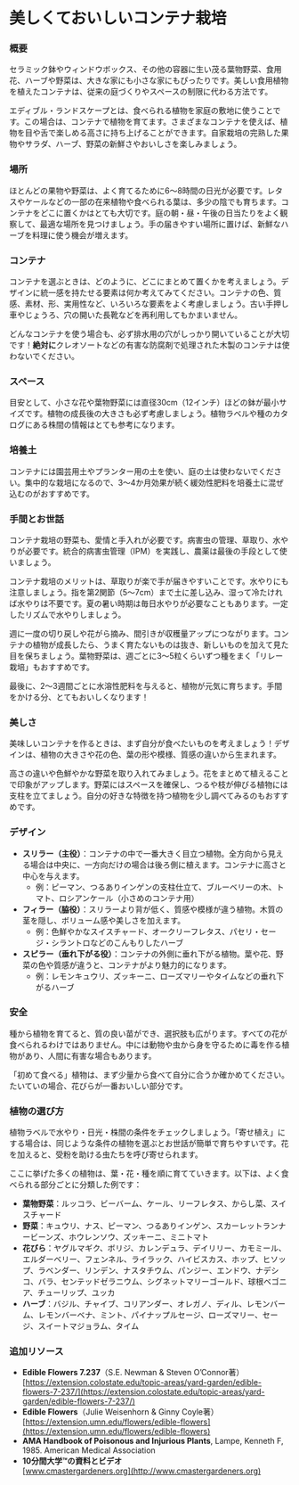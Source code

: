 # 美しくておいしいコンテナ栽培

### 概要

セラミック鉢やウィンドウボックス、その他の容器に生い茂る葉物野菜、食用花、ハーブや野菜は、大きな家にも小さな家にもぴったりです。美しい食用植物を植えたコンテナは、従来の庭づくりやスペースの制限に代わる方法です。

エディブル・ランドスケープとは、食べられる植物を家庭の敷地に使うことです。この場合は、コンテナで植物を育てます。さまざまなコンテナを使えば、植物を目や舌で楽しめる高さに持ち上げることができます。自家栽培の完熟した果物やサラダ、ハーブ、野菜の新鮮さやおいしさを楽しみましょう。

### 場所

ほとんどの果物や野菜は、よく育てるために6～8時間の日光が必要です。レタスやケールなどの一部の在来植物や食べられる葉は、多少の陰でも育ちます。コンテナをどこに置くかはとても大切です。庭の朝・昼・午後の日当たりをよく観察して、最適な場所を見つけましょう。手の届きやすい場所に置けば、新鮮なハーブを料理に使う機会が増えます。

### コンテナ

コンテナを選ぶときは、どのように、どこにまとめて置くかを考えましょう。デザインに統一感を持たせる要素は何か考えてみてください。コンテナの色、質感、素材、形、実用性など、いろいろな要素をよく考慮しましょう。古い手押し車やじょうろ、穴の開いた長靴などを再利用してもかまいません。

どんなコンテナを使う場合も、必ず排水用の穴がしっかり開いていることが大切です！**絶対に**クレオソートなどの有害な防腐剤で処理された木製のコンテナは使わないでください。

### スペース

目安として、小さな花や葉物野菜には直径30cm（12インチ）ほどの鉢が最小サイズです。植物の成長後の大きさも必ず考慮しましょう。植物ラベルや種のカタログにある株間の情報はとても参考になります。

### 培養土

コンテナには園芸用土やプランター用の土を使い、庭の土は使わないでください。集中的な栽培になるので、3～4か月効果が続く緩効性肥料を培養土に混ぜ込むのがおすすめです。

### 手間とお世話

コンテナ栽培の野菜も、愛情と手入れが必要です。病害虫の管理、草取り、水やりが必要です。統合的病害虫管理（IPM）を実践し、農薬は最後の手段として使いましょう。

コンテナ栽培のメリットは、草取りが楽で手が届きやすいことです。水やりにも注意しましょう。指を第2関節（5～7cm）まで土に差し込み、湿って冷たければ水やりは不要です。夏の暑い時期は毎日水やりが必要なこともあります。一定したリズムで水やりしましょう。

週に一度の切り戻しや花がら摘み、間引きが収穫量アップにつながります。コンテナの植物が成長したら、うまく育たないものは抜き、新しいものを加えて見た目を保ちましょう。葉物野菜は、週ごとに3～5粒くらいずつ種をまく「リレー栽培」もおすすめです。

最後に、2～3週間ごとに水溶性肥料を与えると、植物が元気に育ちます。手間をかける分、とてもおいしくなります！

### 美しさ

美味しいコンテナを作るときは、まず自分が食べたいものを考えましょう！デザインは、植物の大きさや花の色、葉の形や模様、質感の違いから生まれます。

高さの違いや色鮮やかな野菜を取り入れてみましょう。花をまとめて植えることで印象がアップします。野菜にはスペースを確保し、つるや枝が伸びる植物には支柱を立てましょう。自分の好きな特徴を持つ植物を少し調べてみるのもおすすめです。

### デザイン


- **スリラー（主役）**：コンテナの中で一番大きく目立つ植物。全方向から見える場合は中央に、一方向だけの場合は後ろ側に植えます。コンテナに高さと中心を与えます。
  - 例：ピーマン、つるありインゲンの支柱仕立て、ブルーベリーの木、トマト、ロシアンケール（小さめのコンテナ用）
- **フィラー（脇役）**：スリラーより背が低く、質感や模様が違う植物。木質の茎を隠し、ボリューム感や美しさを加えます。
  - 例：色鮮やかなスイスチャード、オークリーフレタス、パセリ・セージ・シラントロなどのこんもりしたハーブ
- **スピラー（垂れ下がる役）**：コンテナの外側に垂れ下がる植物。葉や花、野菜の色や質感が違うと、コンテナがより魅力的になります。
  - 例：レモンキュウリ、ズッキーニ、ローズマリーやタイムなどの垂れ下がるハーブ

### 安全

種から植物を育てると、質の良い苗ができ、選択肢も広がります。すべての花が食べられるわけではありません。中には動物や虫から身を守るために毒を作る植物があり、人間に有害な場合もあります。

「初めて食べる」植物は、まず少量から食べて自分に合うか確かめてください。たいていの場合、花びらが一番おいしい部分です。

### 植物の選び方

植物ラベルで水やり・日光・株間の条件をチェックしましょう。「寄せ植え」にする場合は、同じような条件の植物を選ぶとお世話が簡単で育ちやすいです。花を加えると、受粉を助ける虫たちを呼び寄せられます。

ここに挙げた多くの植物は、葉・花・種を順に育てていきます。以下は、よく食べられる部分ごとに分類した例です：

- **葉物野菜**：ルッコラ、ビーバーム、ケール、リーフレタス、からし菜、スイスチャード
- **野菜**：キュウリ、ナス、ピーマン、つるありインゲン、スカーレットランナービーンズ、ホウレンソウ、ズッキーニ、ミニトマト
- **花びら**：ヤグルマギク、ボリジ、カレンデュラ、デイリリー、カモミール、エルダーベリー、フェンネル、ライラック、ハイビスカス、ホップ、ヒソップ、ラベンダー、リンデン、ナスタチウム、パンジー、エンドウ、ナデシコ、バラ、センテッドゼラニウム、シグネットマリーゴールド、球根ベゴニア、チューリップ、ユッカ
- **ハーブ**：バジル、チャイブ、コリアンダー、オレガノ、ディル、レモンバーム、レモンバーベナ、ミント、パイナップルセージ、ローズマリー、セージ、スイートマジョラム、タイム

### 追加リソース

- **Edible Flowers 7.237**（S.E. Newman & Steven O’Connor著）  
  [https://extension.colostate.edu/topic-areas/yard-garden/edible-flowers-7-237/](https://extension.colostate.edu/topic-areas/yard-garden/edible-flowers-7-237/)
- **Edible Flowers**（Julie Weisenhorn & Ginny Coyle著）  
  [https://extension.umn.edu/flowers/edible-flowers](https://extension.umn.edu/flowers/edible-flowers)
- **AMA Handbook of Poisonous and Injurious Plants**, Lampe, Kenneth F, 1985. American Medical Association
- **10分間大学™の資料とビデオ**  
  [www.cmastergardeners.org](http://www.cmastergardeners.org)
